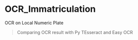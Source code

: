 # OCR_Immatriculation
OCR on Local Numeric Plate
> Comparing OCR result with Py TEsseract and Easy OCR
